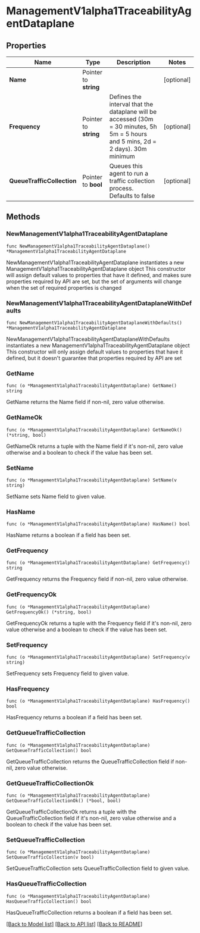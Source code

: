 # ManagementV1alpha1TraceabilityAgentDataplane

## Properties

Name | Type | Description | Notes
------------ | ------------- | ------------- | -------------
**Name** | Pointer to **string** |  | [optional] 
**Frequency** | Pointer to **string** | Defines the interval that the dataplane will be accessed (30m &#x3D; 30 minutes, 5h 5m &#x3D; 5 hours and 5 mins, 2d &#x3D; 2 days). 30m minimum | [optional] 
**QueueTrafficCollection** | Pointer to **bool** | Queues this agent to run a traffic collection process. Defaults to false | [optional] 

## Methods

### NewManagementV1alpha1TraceabilityAgentDataplane

`func NewManagementV1alpha1TraceabilityAgentDataplane() *ManagementV1alpha1TraceabilityAgentDataplane`

NewManagementV1alpha1TraceabilityAgentDataplane instantiates a new ManagementV1alpha1TraceabilityAgentDataplane object
This constructor will assign default values to properties that have it defined,
and makes sure properties required by API are set, but the set of arguments
will change when the set of required properties is changed

### NewManagementV1alpha1TraceabilityAgentDataplaneWithDefaults

`func NewManagementV1alpha1TraceabilityAgentDataplaneWithDefaults() *ManagementV1alpha1TraceabilityAgentDataplane`

NewManagementV1alpha1TraceabilityAgentDataplaneWithDefaults instantiates a new ManagementV1alpha1TraceabilityAgentDataplane object
This constructor will only assign default values to properties that have it defined,
but it doesn't guarantee that properties required by API are set

### GetName

`func (o *ManagementV1alpha1TraceabilityAgentDataplane) GetName() string`

GetName returns the Name field if non-nil, zero value otherwise.

### GetNameOk

`func (o *ManagementV1alpha1TraceabilityAgentDataplane) GetNameOk() (*string, bool)`

GetNameOk returns a tuple with the Name field if it's non-nil, zero value otherwise
and a boolean to check if the value has been set.

### SetName

`func (o *ManagementV1alpha1TraceabilityAgentDataplane) SetName(v string)`

SetName sets Name field to given value.

### HasName

`func (o *ManagementV1alpha1TraceabilityAgentDataplane) HasName() bool`

HasName returns a boolean if a field has been set.

### GetFrequency

`func (o *ManagementV1alpha1TraceabilityAgentDataplane) GetFrequency() string`

GetFrequency returns the Frequency field if non-nil, zero value otherwise.

### GetFrequencyOk

`func (o *ManagementV1alpha1TraceabilityAgentDataplane) GetFrequencyOk() (*string, bool)`

GetFrequencyOk returns a tuple with the Frequency field if it's non-nil, zero value otherwise
and a boolean to check if the value has been set.

### SetFrequency

`func (o *ManagementV1alpha1TraceabilityAgentDataplane) SetFrequency(v string)`

SetFrequency sets Frequency field to given value.

### HasFrequency

`func (o *ManagementV1alpha1TraceabilityAgentDataplane) HasFrequency() bool`

HasFrequency returns a boolean if a field has been set.

### GetQueueTrafficCollection

`func (o *ManagementV1alpha1TraceabilityAgentDataplane) GetQueueTrafficCollection() bool`

GetQueueTrafficCollection returns the QueueTrafficCollection field if non-nil, zero value otherwise.

### GetQueueTrafficCollectionOk

`func (o *ManagementV1alpha1TraceabilityAgentDataplane) GetQueueTrafficCollectionOk() (*bool, bool)`

GetQueueTrafficCollectionOk returns a tuple with the QueueTrafficCollection field if it's non-nil, zero value otherwise
and a boolean to check if the value has been set.

### SetQueueTrafficCollection

`func (o *ManagementV1alpha1TraceabilityAgentDataplane) SetQueueTrafficCollection(v bool)`

SetQueueTrafficCollection sets QueueTrafficCollection field to given value.

### HasQueueTrafficCollection

`func (o *ManagementV1alpha1TraceabilityAgentDataplane) HasQueueTrafficCollection() bool`

HasQueueTrafficCollection returns a boolean if a field has been set.


[[Back to Model list]](../README.md#documentation-for-models) [[Back to API list]](../README.md#documentation-for-api-endpoints) [[Back to README]](../README.md)


